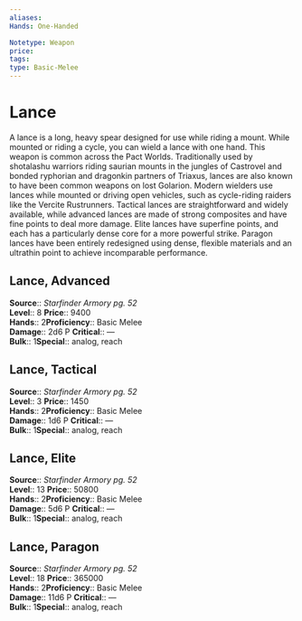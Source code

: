 ```yaml
---
aliases: 
Hands: One-Handed

Notetype: Weapon
price: 
tags: 
type: Basic-Melee
---
```


# Lance

A lance is a long, heavy spear designed for use while riding a mount. While mounted or riding a cycle, you can wield a lance with one hand. This weapon is common across the Pact Worlds. Traditionally used by shotalashu warriors riding saurian mounts in the jungles of Castrovel and bonded ryphorian and dragonkin partners of Triaxus, lances are also known to have been common weapons on lost Golarion. Modern wielders use lances while mounted or driving open vehicles, such as cycle-riding raiders like the Vercite Rustrunners. Tactical lances are straightforward and widely available, while advanced lances are made of strong composites and have fine points to deal more damage. Elite lances have superfine points, and each has a particularly dense core for a more powerful strike. Paragon lances have been entirely redesigned using dense, flexible materials and an ultrathin point to achieve incomparable performance.  

## Lance, Advanced

**Source**:: _Starfinder Armory pg. 52_  
**Level**:: 8
**Price**:: 9400  
**Hands**:: 2**Proficiency**:: Basic Melee  
**Damage**:: 2d6 P
**Critical**:: —  
**Bulk**:: 1**Special**:: analog, reach

## Lance, Tactical

**Source**:: _Starfinder Armory pg. 52_  
**Level**:: 3
**Price**:: 1450  
**Hands**:: 2**Proficiency**:: Basic Melee  
**Damage**:: 1d6 P
**Critical**:: —  
**Bulk**:: 1**Special**:: analog, reach

## Lance, Elite

**Source**:: _Starfinder Armory pg. 52_  
**Level**:: 13
**Price**:: 50800  
**Hands**:: 2**Proficiency**:: Basic Melee  
**Damage**:: 5d6 P
**Critical**:: —  
**Bulk**:: 1**Special**:: analog, reach

## Lance, Paragon

**Source**:: _Starfinder Armory pg. 52_  
**Level**:: 18
**Price**:: 365000  
**Hands**:: 2**Proficiency**:: Basic Melee  
**Damage**:: 11d6 P
**Critical**:: —  
**Bulk**:: 1**Special**:: analog, reach
